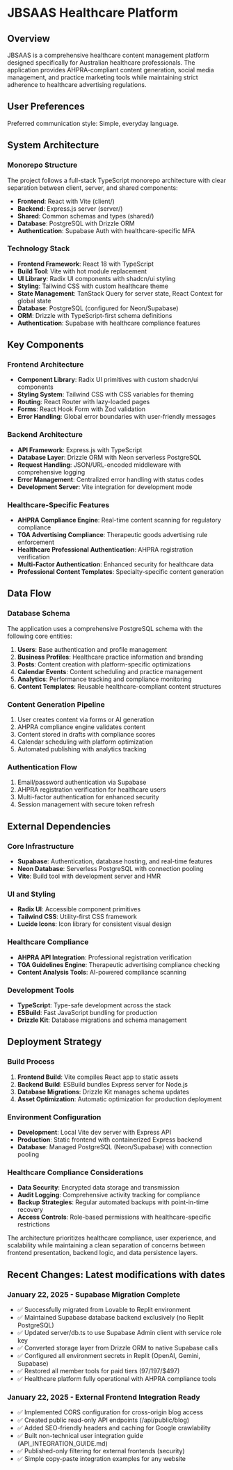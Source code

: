 # JBSAAS Healthcare Platform

## Overview

JBSAAS is a comprehensive healthcare content management platform designed specifically for Australian healthcare professionals. The application provides AHPRA-compliant content generation, social media management, and practice marketing tools while maintaining strict adherence to healthcare advertising regulations.

## User Preferences

Preferred communication style: Simple, everyday language.

## System Architecture

### Monorepo Structure
The project follows a full-stack TypeScript monorepo architecture with clear separation between client, server, and shared components:

- **Frontend**: React with Vite (client/)
- **Backend**: Express.js server (server/)
- **Shared**: Common schemas and types (shared/)
- **Database**: PostgreSQL with Drizzle ORM
- **Authentication**: Supabase Auth with healthcare-specific MFA

### Technology Stack
- **Frontend Framework**: React 18 with TypeScript
- **Build Tool**: Vite with hot module replacement
- **UI Library**: Radix UI components with shadcn/ui styling
- **Styling**: Tailwind CSS with custom healthcare theme
- **State Management**: TanStack Query for server state, React Context for global state
- **Database**: PostgreSQL (configured for Neon/Supabase)
- **ORM**: Drizzle with TypeScript-first schema definitions
- **Authentication**: Supabase with healthcare compliance features

## Key Components

### Frontend Architecture
- **Component Library**: Radix UI primitives with custom shadcn/ui components
- **Styling System**: Tailwind CSS with CSS variables for theming
- **Routing**: React Router with lazy-loaded pages
- **Forms**: React Hook Form with Zod validation
- **Error Handling**: Global error boundaries with user-friendly messages

### Backend Architecture
- **API Framework**: Express.js with TypeScript
- **Database Layer**: Drizzle ORM with Neon serverless PostgreSQL
- **Request Handling**: JSON/URL-encoded middleware with comprehensive logging
- **Error Management**: Centralized error handling with status codes
- **Development Server**: Vite integration for development mode

### Healthcare-Specific Features
- **AHPRA Compliance Engine**: Real-time content scanning for regulatory compliance
- **TGA Advertising Compliance**: Therapeutic goods advertising rule enforcement
- **Healthcare Professional Authentication**: AHPRA registration verification
- **Multi-Factor Authentication**: Enhanced security for healthcare data
- **Professional Content Templates**: Specialty-specific content generation

## Data Flow

### Database Schema
The application uses a comprehensive PostgreSQL schema with the following core entities:

1. **Users**: Base authentication and profile management
2. **Business Profiles**: Healthcare practice information and branding
3. **Posts**: Content creation with platform-specific optimizations
4. **Calendar Events**: Content scheduling and practice management
5. **Analytics**: Performance tracking and compliance monitoring
6. **Content Templates**: Reusable healthcare-compliant content structures

### Content Generation Pipeline
1. User creates content via forms or AI generation
2. AHPRA compliance engine validates content
3. Content stored in drafts with compliance scores
4. Calendar scheduling with platform optimization
5. Automated publishing with analytics tracking

### Authentication Flow
1. Email/password authentication via Supabase
2. AHPRA registration verification for healthcare users
3. Multi-factor authentication for enhanced security
4. Session management with secure token refresh

## External Dependencies

### Core Infrastructure
- **Supabase**: Authentication, database hosting, and real-time features
- **Neon Database**: Serverless PostgreSQL with connection pooling
- **Vite**: Build tool with development server and HMR

### UI and Styling
- **Radix UI**: Accessible component primitives
- **Tailwind CSS**: Utility-first CSS framework
- **Lucide Icons**: Icon library for consistent visual design

### Healthcare Compliance
- **AHPRA API Integration**: Professional registration verification
- **TGA Guidelines Engine**: Therapeutic advertising compliance checking
- **Content Analysis Tools**: AI-powered compliance scanning

### Development Tools
- **TypeScript**: Type-safe development across the stack
- **ESBuild**: Fast JavaScript bundling for production
- **Drizzle Kit**: Database migrations and schema management

## Deployment Strategy

### Build Process
1. **Frontend Build**: Vite compiles React app to static assets
2. **Backend Build**: ESBuild bundles Express server for Node.js
3. **Database Migrations**: Drizzle Kit manages schema updates
4. **Asset Optimization**: Automatic optimization for production deployment

### Environment Configuration
- **Development**: Local Vite dev server with Express API
- **Production**: Static frontend with containerized Express backend
- **Database**: Managed PostgreSQL (Neon/Supabase) with connection pooling

### Healthcare Compliance Considerations
- **Data Security**: Encrypted data storage and transmission
- **Audit Logging**: Comprehensive activity tracking for compliance
- **Backup Strategies**: Regular automated backups with point-in-time recovery
- **Access Controls**: Role-based permissions with healthcare-specific restrictions

The architecture prioritizes healthcare compliance, user experience, and scalability while maintaining a clean separation of concerns between frontend presentation, backend logic, and data persistence layers.

## Recent Changes: Latest modifications with dates

### January 22, 2025 - Supabase Migration Complete
- ✅ Successfully migrated from Lovable to Replit environment  
- ✅ Maintained Supabase database backend exclusively (no Replit PostgreSQL)
- ✅ Updated server/db.ts to use Supabase Admin client with service role key
- ✅ Converted storage layer from Drizzle ORM to native Supabase calls
- ✅ Configured all environment secrets in Replit (OpenAI, Gemini, Supabase)
- ✅ Restored all member tools for paid tiers ($97/$197/$497)
- ✅ Healthcare platform fully operational with AHPRA compliance tools

### January 22, 2025 - External Frontend Integration Ready
- ✅ Implemented CORS configuration for cross-origin blog access
- ✅ Created public read-only API endpoints (/api/public/blog)
- ✅ Added SEO-friendly headers and caching for Google crawlability
- ✅ Built non-technical user integration guide (API_INTEGRATION_GUIDE.md)
- ✅ Published-only filtering for external frontends (security)
- ✅ Simple copy-paste integration examples for any website